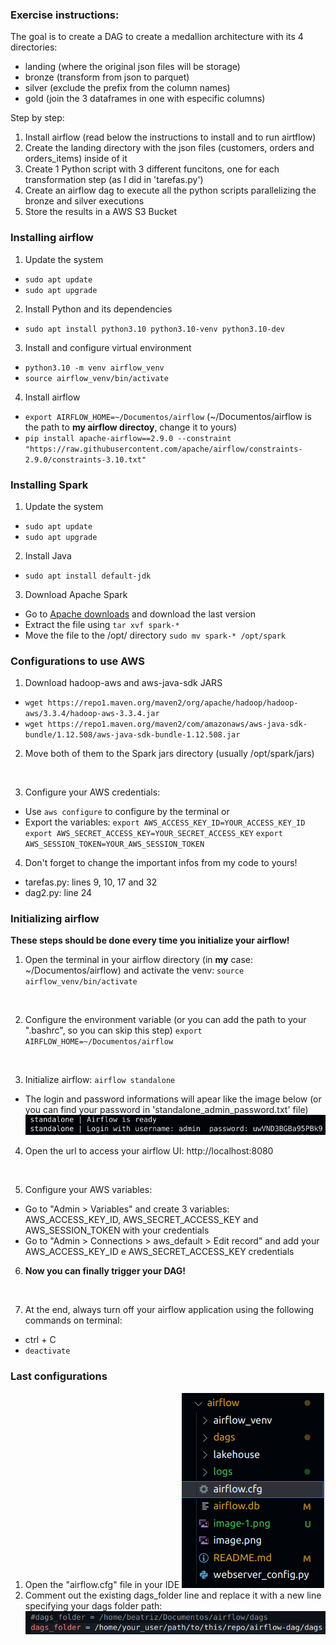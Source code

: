 ### Exercise instructions:
The goal is to create a DAG to create a medallion architecture with its 4 directories:
- landing (where the original json files will be storage)
- bronze (transform from json to parquet)
- silver (exclude the prefix from the column names)
- gold (join the 3 dataframes in one with especific columns)

Step by step:
1. Install airflow (read below the instructions to install and to run airtflow)
2. Create the landing directory with the json files (customers, orders and orders_items) inside of it
3. Create 1 Python script with 3 different funcitons, one for each transformation step (as I did in 'tarefas.py')
4. Create an airflow dag to execute all the python scripts parallelizing the bronze and silver executions
5. Store the results in a AWS S3 Bucket

### Installing airflow
1. Update the system
- `sudo apt update`
- `sudo apt upgrade`

2. Install Python and its dependencies
- `sudo apt install python3.10 python3.10-venv python3.10-dev`

3. Install and configure virtual environment
- `python3.10 -m venv airflow_venv`
- `source airflow_venv/bin/activate`

4. Install airflow
- `export AIRFLOW_HOME=~/Documentos/airflow` (~/Documentos/airflow is the path to **my airflow directoy**, change it to yours)
- `pip install apache-airflow==2.9.0 --constraint "https://raw.githubusercontent.com/apache/airflow/constraints-2.9.0/constraints-3.10.txt"`

### Installing Spark
1. Update the system
- `sudo apt update`
- `sudo apt upgrade`

2. Install Java
- `sudo apt install default-jdk`

3. Download Apache Spark
- Go to [Apache downloads](https://spark.apache.org/downloads.html) and download the last version
- Extract the file using `tar xvf spark-*`
- Move the file to the /opt/ directory `sudo mv spark-* /opt/spark` 

### Configurations to use AWS
1. Download hadoop-aws and aws-java-sdk JARS
- `wget https://repo1.maven.org/maven2/org/apache/hadoop/hadoop-aws/3.3.4/hadoop-aws-3.3.4.jar`
- `wget https://repo1.maven.org/maven2/com/amazonaws/aws-java-sdk-bundle/1.12.508/aws-java-sdk-bundle-1.12.508.jar`

2. Move both of them to the Spark jars directory (usually /opt/spark/jars)
</br> 

3. Configure your AWS credentials:
- Use `aws configure` to configure by the terminal
or
- Export the variables:
`export AWS_ACCESS_KEY_ID=YOUR_ACCESS_KEY_ID`
`export AWS_SECRET_ACCESS_KEY=YOUR_SECRET_ACCESS_KEY`
`export AWS_SESSION_TOKEN=YOUR_AWS_SESSION_TOKEN`

4. Don't forget to change the important infos from my code to yours!
- tarefas.py: lines 9, 10, 17 and 32 
- dag2.py: line 24

### Initializing airflow 
**These steps should be done every time you initialize your airflow!**

1. Open the terminal in your airflow directory (in **my** case: ~/Documentos/airflow) and activate the venv:
`source airflow_venv/bin/activate` 
</br>

2. Configure the environment variable (or you can add the path to your ".bashrc", so you can skip this step)
`export AIRFLOW_HOME=~/Documentos/airflow` 
</br>

3. Initialize airflow:
`airflow standalone`
- The login and password informations will apear like the image below (or you can find your password in 'standalone_admin_password.txt' file)
![login and password](image.png)

4. Open the url to access your airflow UI:
http://localhost:8080
</br>

5. Configure your AWS variables:
- Go to "Admin > Variables" and create 3 variables: AWS_ACCESS_KEY_ID, AWS_SECRET_ACCESS_KEY and AWS_SESSION_TOKEN with your credentials
- Go to "Admin > Connections > aws_default > Edit record" and add your AWS_ACCESS_KEY_ID e AWS_SECRET_ACCESS_KEY credentials

6. **Now you can finally trigger your DAG!**
</br>

7. At the end, always turn off your airflow application using the following commands on terminal:
- ctrl + C
- `deactivate`

### Last configurations 
1. Open the "airflow.cfg" file in your IDE
![alt text](image-2.png)
2. Comment out the existing dags_folder line and replace it with a new line specifying your dags folder path:
![alt text](image-1.png)